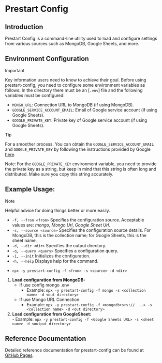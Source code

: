 # Prestart Config

## Introduction
Prestart Config is a command-line utility used to load and configure settings from various sources such as MongoDB, Google Sheets, and more.

## Environment Configuration
> [!IMPORTANT]
> Key information users need to know to achieve their goal.
> Before using prestart-config, you need to configure some environment variables as follows:
> In the directory there must be an [`.env`] file and the following variables must be configured 

- `MONGO_URL`: Connection URL to MongoDB (if using MongoDB).
- `GOOGLE_SERVICE_ACCOUNT_EMAIL`: Email of Google service account (if using Google Sheets).
- `GOOGLE_PRIVATE_KEY`: Private key of Google service account (if using Google Sheets).

> [!TIP]
> For a smoother process.
You can obtain the `GOOGLE_SERVICE_ACCOUNT_EMAIL` and `GOOGLE_PRIVATE_KEY` by following the instructions provided by Google [here](https://cloud.google.com/iam/docs/keys-list-get).

Note: For the `GOOGLE_PRIVATE_KEY` environment variable, you need to provide the private key as a string, but keep in mind that this string is often long and distributed. Make sure you copy this string accurately.

## Example Usage: 
> [!NOTE]
> Helpful advice for doing things better or more easily.
   
   * `-f, --from <from>`     Specifies the configuration source. Acceptable values are: *mongo*, *Mongo Url*, *Google Sheet Url*.
   * `-s, --source <source>`  Specifies the configuration source details. For MongoDB, this is the collection name; for Google Sheets, this is the sheet name.
   * `-d, --dir <dir>`        Specifies the output directory.
   * `-q, --query <query>`    Specifies a configuration query.
   * `-i, --init`             Initializes the configuration.
   * `-h, --help`            Displays help for the command.

  - `npx -y prestart-config -f <from> -s <source> -d <dir>`
  1. **Load configuration from MongoDB:** <br>
     * If use config mongo .env<br>
        * Example: `npx -y prestart-config -f mongo -s <collection name> -d <out directory>`<br>
     * If use Mongo URL Connection <br>
        * Example: `npx -y prestart-config -f <mongodb+srv:// ...> -s <collection name> -d <out directory>`
  2. **Load configuration from GoogleSheet:**<br>
    - Example: `npx -y prestart-config -f <Google Sheets URL> -s <sheet name> -d <output directory>`

## Reference Documentation
Detailed reference documentation for prestart-config can be found at [GitHub Pages](https://github.com/royalgarter/prestart-config).
